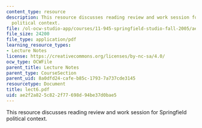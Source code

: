 ```yaml
---
content_type: resource
description: This resource discusses reading review and work session for Springfield
  political context.
file: /ol-ocw-studio-app/courses/11-945-springfield-studio-fall-2005/ae2f2a825c822f77698d94be37d0bae5_lect6.pdf
file_size: 24200
file_type: application/pdf
learning_resource_types:
- Lecture Notes
license: https://creativecommons.org/licenses/by-nc-sa/4.0/
ocw_type: OCWFile
parent_title: Lecture Notes
parent_type: CourseSection
parent_uid: 8a0dfd24-cafe-b85c-1793-7a737cde3145
resourcetype: Document
title: lect6.pdf
uid: ae2f2a82-5c82-2f77-698d-94be37d0bae5
---
```

This resource discusses reading review and work session for Springfield political context.